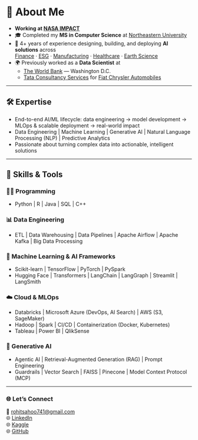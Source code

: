 # 🚀 About Me

- **Working at [NASA IMPACT](https://www.earthdata.nasa.gov/about/impact)**  
- 🎓 Completed my **MS in Computer Science** at [Northeastern University](https://www.northeastern.edu/)  
- 💼 4+ years of experience designing, building, and deploying **AI solutions** across  
  [Finance](https://en.wikipedia.org/wiki/Finance) · [ESG](https://www.msci.com/our-solutions/esg-investing/what-is-esg-investing) · [Manufacturing](https://en.wikipedia.org/wiki/Manufacturing) · [Healthcare](https://en.wikipedia.org/wiki/Health_care) · [Earth Science](https://science.nasa.gov/earth-science/)
- 🌍 Previously worked as a **Data Scientist** at  
  - [The World Bank](https://www.worldbank.org/) — Washington D.C.  
  - [Tata Consultancy Services](https://www.tcs.com/) for [Fiat Chrysler Automobiles](https://www.stellantis.com/)  

---

## 🛠️ Expertise

- End-to-end AI/ML lifecycle: data engineering → model development → MLOps & scalable deployment → real-world impact  
- Data Engineering | Machine Learning | Generative AI | Natural Language Processing (NLP) | Predictive Analytics
- Passionate about turning complex data into actionable, intelligent solutions

---

## 🔧 Skills & Tools

### 👨‍💻 Programming
- Python | R | Java | SQL | C++  

### 📊 Data Engineering
- ETL | Data Warehousing | Data Pipelines | Apache Airflow | Apache Kafka | Big Data Processing  

### 🤖 Machine Learning & AI Frameworks
- Scikit-learn | TensorFlow | PyTorch | PySpark  
- Hugging Face | Transformers | LangChain | LangGraph | Streamlit | LangSmith  

### ☁️ Cloud & MLOps
- Databricks | Microsoft Azure (DevOps, AI Search) | AWS (S3, SageMaker)  
- Hadoop | Spark | CI/CD | Containerization (Docker, Kubernetes)  
- Tableau | Power BI | QlikSense  

### 🧠 Generative AI
- Agentic AI | Retrieval-Augmented Generation (RAG) | Prompt Engineering  
- Guardrails | Vector Search | FAISS | Pinecone | Model Context Protocol (MCP)  

---


### 🌐 Let’s Connect

📧 rohitsahoo741@gmail.com  
🌐 [LinkedIn](https://linkedin.com/in/rohit-sahoo)  
🌐 [Kaggle](https://www.kaggle.com/rohitsahoo)  
🌐 [GitHub](https://github.com/rohit-sahoo)
